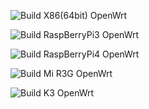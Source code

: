 ![Build X86(64bit) OpenWrt](https://github.com/naizhao/OpenWrt-Custom-Build/workflows/Build%20X86(64bit)%20OpenWrt/badge.svg)

![Build RaspBerryPi3 OpenWrt](https://github.com/naizhao/OpenWrt-Custom-Build/workflows/Build%20RaspBerryPi3%20OpenWrt/badge.svg)

![Build RaspBerryPi4 OpenWrt](https://github.com/naizhao/OpenWrt-Custom-Build/workflows/Build%20RaspBerryPi4%20OpenWrt/badge.svg)

![Build Mi R3G OpenWrt](https://github.com/naizhao/OpenWrt-Custom-Build/workflows/Build%20Mi%20R3G%20OpenWrt/badge.svg)

![Build K3 OpenWrt](https://github.com/naizhao/OpenWrt-Custom-Build/workflows/Build%20K3%20OpenWrt/badge.svg)
